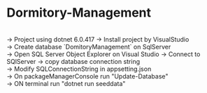 # Dormitory-Management
<br />
-> Project using dotnet 6.0.417
-> Install project by VisualStudio <br />
-> Create database `DomitoryManagement` on SqlServer<br />
-> Open SQL Server Object Explorer on Visual Studio -> Connect to SQlServer -> copy database connection string<br />
-> Modify SQLConnectionString in appsetting.json <br />
-> On packageManagerConsole run "Update-Database" <br />
-> ON terminal run "dotnet run seeddata" <br />
